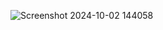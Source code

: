 ![Screenshot 2024-10-02 144058](https://github.com/user-attachments/assets/aa6daf89-00b6-415e-a59c-348cf4829cb5)
